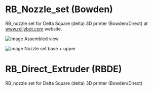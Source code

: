 # RB_Nozzle_set (Bowden)
RB_nozzle set for Delta Square (delta) 3D printer (Bowden/Direct) at www.rollybot.com website.

![image](https://github.com/rollybot/RB_Nozzle_set/assets/5675424/b61c816c-c83a-4173-bd11-5f9a0570d448)
Assembled view

![image](https://github.com/rollybot/RB_Nozzle_set/assets/5675424/5283f4e8-6b40-439f-ac8e-a04f12effc79)
Nozzle set base + upper

# RB_Direct_Extruder (RBDE)
RB_nozzle set for Delta Square (delta) 3D printer (Bowden/Direct)
